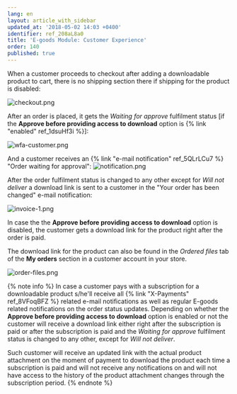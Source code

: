 ```yaml
---
lang: en
layout: article_with_sidebar
updated_at: '2018-05-02 14:03 +0400'
identifier: ref_208aL8a0
title: 'E-goods Module: Customer Experience'
order: 140
published: true
---
```

When a customer proceeds to checkout after adding a downloadable product to cart, there is no shipping section there if shipping for the product is disabled:

![checkout.png]({{site.baseurl}}/attachments/ref_208aL8a0/checkout.png)

After an order is placed, it gets the _Waiting for approve_ fulfilment status [if the **Approve before providing access to download** option is {% link "enabled" ref_1dsuHf3i %}]: 

![wfa-customer.png]({{site.baseurl}}/attachments/ref_208aL8a0/wfa-customer.png)

And a customer receives an {% link "e-mail notification" ref_5QLrLCu7 %} "Order waiting for approval":
![notification.png]({{site.baseurl}}/attachments/ref_208aL8a0/notification.png)

After the order fulfilment status is changed to any other except for _Will not deliver_ a download link is sent to a customer in the "Your order has been changed" e-mail notification:

![invoice-1.png]({{site.baseurl}}/attachments/ref_208aL8a0/invoice-1.png)

In case the the **Approve before providing access to download** option is disabled, the customer gets a download link for the product right after the order is paid.

The download link for the product can also be found in the _Ordered files_ tab of the **My orders** section in a customer account in your store.

![order-files.png]({{site.baseurl}}/attachments/ref_208aL8a0/order-files.png)

{% note info %}
In case a customer pays with a subscription for a downloadable product s/he'll receive all {% link "X-Payments" ref_8VFoqBFZ %} related e-mail notifications as well as regular E-goods related notifications on the order status updates. Depending on whether the **Approve before providing access to download** option is enabled or not the customer will receive a download link either right after the subscription is paid or after the subscription is paid and the _Waiting for approve_ fulfilment status is changed to any other, except for _Will not deliver_.

Such customer will receive an updated link with the actual product attachment on the moment of payment to download the product each time a subscription is paid and will not receive any notifications on and will not have access to the history of the product attachment changes through the subscription period.
{% endnote %}
